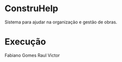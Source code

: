 # ConstruHelp
Sistema para ajudar na organização e gestão de obras.

# Execução
Fabiano Gomes 
Raul Victor

